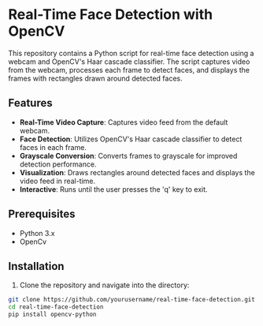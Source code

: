 # Real-Time Face Detection with OpenCV

This repository contains a Python script for real-time face detection using a webcam and OpenCV's Haar cascade classifier. The script captures video from the webcam, processes each frame to detect faces, and displays the frames with rectangles drawn around detected faces.

## Features
- **Real-Time Video Capture**: Captures video feed from the default webcam.
- **Face Detection**: Utilizes OpenCV's Haar cascade classifier to detect faces in each frame.
- **Grayscale Conversion**: Converts frames to grayscale for improved detection performance.
- **Visualization**: Draws rectangles around detected faces and displays the video feed in real-time.
- **Interactive**: Runs until the user presses the 'q' key to exit.

## Prerequisites
- Python 3.x
- OpenCv

 ## Installation

1. Clone the repository and navigate into the directory:

```bash
git clone https://github.com/yourusername/real-time-face-detection.git
cd real-time-face-detection
pip install opencv-python

